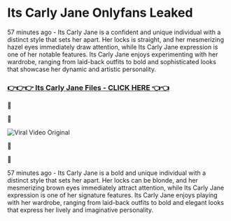 # Its Carly Jane Onlyfans Leaked

<p>57 minutes ago - Its Carly Jane is a confident and unique individual with a distinct style that sets her apart. Her locks is straight, and her mesmerizing hazel eyes immediately draw attention, while Its Carly Jane expression is one of her notable features. Its Carly Jane enjoys experimenting with her wardrobe, ranging from laid-back outfits to bold and sophisticated looks that showcase her dynamic and artistic personality.</p><p>
<h3><a href="https://fansleaks.com-getfree.pro/its-carly-jane" rel="nofollow">👉👉👉 Its Carly Jane Files - CLICK HERE 👈👈</a></h3>
<p>🔻</p>
<p>🔻</p> <p>
<a href="https://fansleaks.com-getfree.pro/its-carly-jane" rel="nofollow"><img src="https://i.imgur.com/0ZbtXZ5.gif" alt="Viral Video Original" style="max-width: 100%; display: inline-block;" data-target="animated-image.originalImage"></a>
<p>🔻</p>
<p>🔻</p> <p>57 minutes ago - Its Carly Jane is a bold and unique individual with a distinct style that sets her apart. Her locks can be blonde, and her mesmerizing brown eyes immediately attract attention, while Its Carly Jane expression is one of her signature features. Its Carly Jane enjoys playing with her wardrobe, ranging from laid-back outfits to bold and elegant looks that express her lively and imaginative personality.</p>
